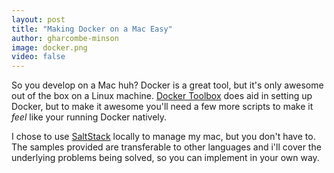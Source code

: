 ```yaml
---
layout: post
title: "Making Docker on a Mac Easy"
author: gharcombe-minson
image: docker.png
video: false
---
```


So you develop on a Mac huh? Docker is a great tool, but it's only awesome out of the box on a Linux machine. 
[Docker Toolbox](https://www.docker.com/products/docker-toolbox "Docker Toolbox") does aid in setting up Docker, 
but to make it awesome you'll need a few more scripts to make it <i>feel</i> like your running Docker natively.

I chose to use [SaltStack](http://saltstack.com/) locally to manage my mac, but you don't have to. The samples 
provided are transferable to other languages and i'll cover the underlying problems being solved, so you can 
implement in your own way. 
